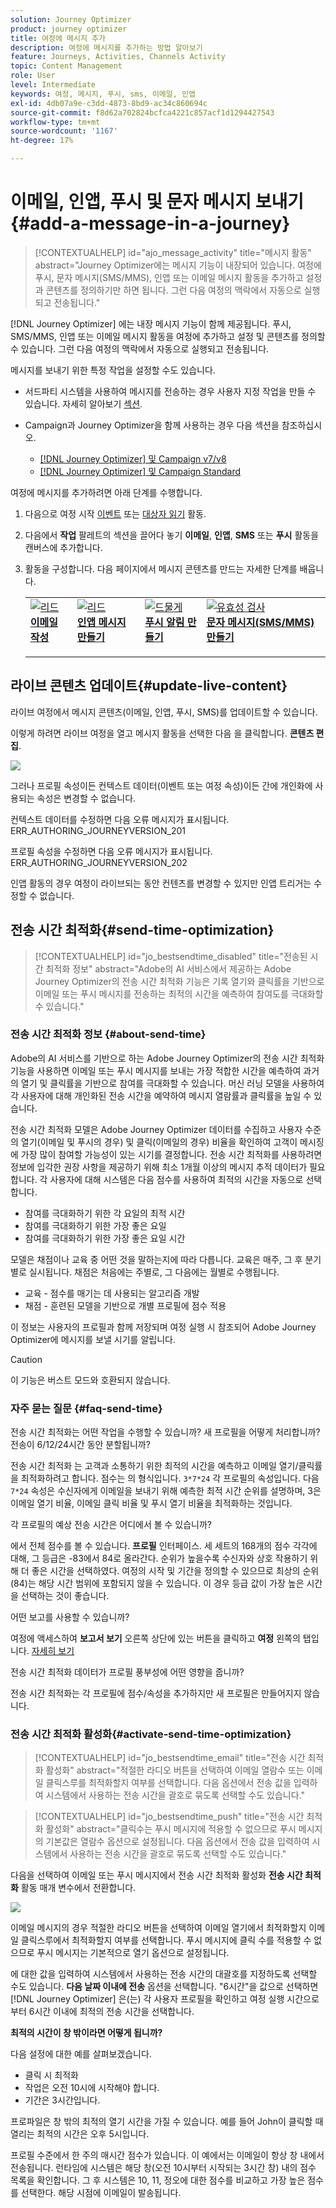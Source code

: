 ```yaml
---
solution: Journey Optimizer
product: journey optimizer
title: 여정에 메시지 추가
description: 여정에 메시지를 추가하는 방법 알아보기
feature: Journeys, Activities, Channels Activity
topic: Content Management
role: User
level: Intermediate
keywords: 여정, 메시지, 푸시, sms, 이메일, 인앱
exl-id: 4db07a9e-c3dd-4873-8bd9-ac34c860694c
source-git-commit: f8d62a702824bcfca4221c857acf1d1294427543
workflow-type: tm+mt
source-wordcount: '1167'
ht-degree: 17%

---
```


# 이메일, 인앱, 푸시 및 문자 메시지 보내기 {#add-a-message-in-a-journey}

>[!CONTEXTUALHELP]
>id="ajo_message_activity"
>title="메시지 활동"
>abstract="Journey Optimizer에는 메시지 기능이 내장되어 있습니다. 여정에 푸시, 문자 메시지(SMS/MMS), 인앱 또는 이메일 메시지 활동을 추가하고 설정과 콘텐츠를 정의하기만 하면 됩니다. 그런 다음 여정의 맥락에서 자동으로 실행되고 전송됩니다."

[!DNL Journey Optimizer] 에는 내장 메시지 기능이 함께 제공됩니다. 푸시, SMS/MMS, 인앱 또는 이메일 메시지 활동을 여정에 추가하고 설정 및 콘텐츠를 정의할 수 있습니다. 그런 다음 여정의 맥락에서 자동으로 실행되고 전송됩니다.

메시지를 보내기 위한 특정 작업을 설정할 수도 있습니다.

* 서드파티 시스템을 사용하여 메시지를 전송하는 경우 사용자 지정 작업을 만들 수 있습니다. 자세히 알아보기 [섹션](../action/action.md).

* Campaign과 Journey Optimizer을 함께 사용하는 경우 다음 섹션을 참조하십시오.

   * [[!DNL Journey Optimizer] 및 Campaign v7/v8](../action/acc-action.md)
   * [[!DNL Journey Optimizer] 및 Campaign Standard](../action/acs-action.md)

여정에 메시지를 추가하려면 아래 단계를 수행합니다.

1. 다음으로 여정 시작 [이벤트](general-events.md) 또는 [대상자 읽기](read-audience.md) 활동.

1. 다음에서 **작업** 팔레트의 섹션을 끌어다 놓기 **이메일**, **인앱**, **SMS** 또는 **푸시** 활동을 캔버스에 추가합니다.

1. 활동을 구성합니다. 다음 페이지에서 메시지 콘텐츠를 만드는 자세한 단계를 배웁니다.

   <table style="table-layout:fixed">
   <tr style="border: 0;">
   <td>
   <a href="../email/create-email.md">
   <img alt="리드" src="../assets/do-not-localize/email.jpg">
   </a>
   <div><a href="../email/create-email.md"><strong>이메일 작성</strong>
   </div>
   <p>
   </td>
   <td>
   <a href="../in-app/create-in-app.md">
   <img alt="리드" src="../assets/do-not-localize/in-app.jpg">
   </a>
   <div><a href="../in-app/create-in-app.md"><strong>인앱 메시지 만들기</strong>
   </div>
   <p>
   </td>
   <td>
   <a href="../push/create-push.md">
   <img alt="드물게" src="../assets/do-not-localize/push.jpg">
   </a>
   <div>
   <a href="../push/create-push.md"><strong>푸시 알림 만들기<strong></a>
   </div>
   <p>
   </td>
   <td>
   <a href="../sms/create-sms.md">
   <img alt="유효성 검사" src="../assets/do-not-localize/sms.jpg">
   </a>
   <div>
   <a href="../sms/create-sms.md"><strong>문자 메시지(SMS/MMS) 만들기</strong></a>
   </div>
   <p>
   </td>
   </tr>
   </table>

## 라이브 콘텐츠 업데이트{#update-live-content}

라이브 여정에서 메시지 콘텐츠(이메일, 인앱, 푸시, SMS)를 업데이트할 수 있습니다.

이렇게 하려면 라이브 여정을 열고 메시지 활동을 선택한 다음 을 클릭합니다. **콘텐츠 편집**.

![](assets/add-a-message2.png)

그러나 프로필 속성이든 컨텍스트 데이터(이벤트 또는 여정 속성)이든 간에 개인화에 사용되는 속성은 변경할 수 없습니다.

컨텍스트 데이터를 수정하면 다음 오류 메시지가 표시됩니다. ERR_AUTHORING_JOURNEYVERSION_201

프로필 속성을 수정하면 다음 오류 메시지가 표시됩니다. ERR_AUTHORING_JOURNEYVERSION_202

인앱 활동의 경우 여정이 라이브되는 동안 컨텐츠를 변경할 수 있지만 인앱 트리거는 수정할 수 없습니다.

## 전송 시간 최적화{#send-time-optimization}

>[!CONTEXTUALHELP]
>id="jo_bestsendtime_disabled"
>title="전송된 시간 최적화 정보"
>abstract="Adobe의 AI 서비스에서 제공하는 Adobe Journey Optimizer의 전송 시간 최적화 기능은 기록 열기와 클릭률을 기반으로 이메일 또는 푸시 메시지를 전송하는 최적의 시간을 예측하여 참여도를 극대화할 수 있습니다."

### 전송 시간 최적화 정보 {#about-send-time}

Adobe의 AI 서비스를 기반으로 하는 Adobe Journey Optimizer의 전송 시간 최적화 기능을 사용하면 이메일 또는 푸시 메시지를 보내는 가장 적합한 시간을 예측하여 과거의 열기 및 클릭률을 기반으로 참여를 극대화할 수 있습니다. 머신 러닝 모델을 사용하여 각 사용자에 대해 개인화된 전송 시간을 예약하여 메시지 열람률과 클릭률을 높일 수 있습니다.

전송 시간 최적화 모델은 Adobe Journey Optimizer 데이터를 수집하고 사용자 수준의 열기(이메일 및 푸시의 경우) 및 클릭(이메일의 경우) 비율을 확인하여 고객이 메시징에 가장 많이 참여할 가능성이 있는 시기를 결정합니다. 전송 시간 최적화를 사용하려면 정보에 입각한 권장 사항을 제공하기 위해 최소 1개월 이상의 메시지 추적 데이터가 필요합니다. 각 사용자에 대해 시스템은 다음 점수를 사용하여 최적의 시간을 자동으로 선택합니다.

* 참여를 극대화하기 위한 각 요일의 최적 시간
* 참여를 극대화하기 위한 가장 좋은 요일
* 참여를 극대화하기 위한 가장 좋은 요일 시간

모델은 채점이나 교육 중 어떤 것을 말하는지에 따라 다릅니다. 교육은 매주, 그 후 분기별로 실시됩니다. 채점은 처음에는 주별로, 그 다음에는 월별로 수행됩니다.

* 교육 - 점수를 매기는 데 사용되는 알고리즘 개발
* 채점 - 훈련된 모델을 기반으로 개별 프로필에 점수 적용

이 정보는 사용자의 프로필과 함께 저장되며 여정 실행 시 참조되어 Adobe Journey Optimizer에 메시지를 보낼 시기를 알립니다.

>[!CAUTION]
>
>이 기능은 버스트 모드와 호환되지 않습니다.

### 자주 묻는 질문 {#faq-send-time}

전송 시간 최적화는 어떤 작업을 수행할 수 있습니까? 새 프로필을 어떻게 처리합니까? 전송이 6/12/24시간 동안 분할됩니까?

전송 시간 최적화 는 고객과 소통하기 위한 최적의 시간을 예측하고 이메일 열기/클릭률을 최적화하려고 합니다. 점수는 의 형식입니다. `3*7*24` 각 프로필의 속성입니다. 다음 `7*24` 속성은 수신자에게 이메일을 보내기 위해 예측한 최적 시간 순위를 설명하며, 3은 이메일 열기 비율, 이메일 클릭 비율 및 푸시 열기 비율을 최적화하는 것입니다.

각 프로필의 예상 전송 시간은 어디에서 볼 수 있습니까?

에서 전체 점수를 볼 수 있습니다. **프로필** 인터페이스. 세 세트의 168개의 점수 각각에 대해, 그 등급은 -83에서 84로 올라간다. 순위가 높을수록 수신자와 상호 작용하기 위해 더 좋은 시간을 선택하였다. 여정의 시작 및 기간을 정의할 수 있으므로 최상의 순위(84)는 해당 시간 범위에 포함되지 않을 수 있습니다. 이 경우 등급 값이 가장 높은 시간을 선택하는 것이 좋습니다.

어떤 보고를 사용할 수 있습니까?

여정에 액세스하여 **보고서 보기** 오른쪽 상단에 있는 버튼을 클릭하고 **여정** 왼쪽의 탭입니다. [자세히 보기](../reports/journey-global-report.md)

전송 시간 최적화 데이터가 프로필 풍부성에 어떤 영향을 줍니까?

전송 시간 최적화는 각 프로필에 점수/속성을 추가하지만 새 프로필은 만들어지지 않습니다.

### 전송 시간 최적화 활성화{#activate-send-time-optimization}

>[!CONTEXTUALHELP]
>id="jo_bestsendtime_email"
>title="전송 시간 최적화 활성화"
>abstract="적절한 라디오 버튼을 선택하여 이메일 열람수 또는 이메일 클릭스루를 최적화할지 여부를 선택합니다. 다음 옵션에서 전송 값을 입력하여 시스템에서 사용하는 전송 시간을 괄호로 묶도록 선택할 수도 있습니다."

>[!CONTEXTUALHELP]
>id="jo_bestsendtime_push"
>title="전송 시간 최적화 활성화"
>abstract="클릭수는 푸시 메시지에 적용할 수 없으므로 푸시 메시지의 기본값은 열람수 옵션으로 설정됩니다. 다음 옵션에서 전송 값을 입력하여 시스템에서 사용하는 전송 시간을 괄호로 묶도록 선택할 수도 있습니다."

다음을 선택하여 이메일 또는 푸시 메시지에서 전송 시간 최적화 활성화 **전송 시간 최적화** 활동 매개 변수에서 전환합니다.

![](../building-journeys/assets/jo-message5.png)

이메일 메시지의 경우 적절한 라디오 버튼을 선택하여 이메일 열기에서 최적화할지 이메일 클릭스루에서 최적화할지 여부를 선택합니다. 푸시 메시지에 클릭 수를 적용할 수 없으므로 푸시 메시지는 기본적으로 열기 옵션으로 설정됩니다.

에 대한 값을 입력하여 시스템에서 사용하는 전송 시간의 대괄호를 지정하도록 선택할 수도 있습니다. **다음 날짜 이내에 전송** 옵션을 선택합니다. &quot;6시간&quot;을 값으로 선택하면 [!DNL Journey Optimizer] 은(는) 각 사용자 프로필을 확인하고 여정 실행 시간으로부터 6시간 이내에 최적의 전송 시간을 선택합니다.

**최적의 시간이 창 밖이라면 어떻게 됩니까?**

다음 설정에 대한 예를 살펴보겠습니다.

* 클릭 시 최적화
* 작업은 오전 10시에 시작해야 합니다.
* 기간은 3시간입니다.

프로파일은 창 밖의 최적의 열기 시간을 가질 수 있습니다. 예를 들어 John이 클릭할 때 열리는 최적의 시간은 오후 5시입니다.

프로필 수준에서 한 주의 매시간 점수가 있습니다. 이 예에서는 이메일이 항상 창 내에서 전송됩니다. 런타임에 시스템은 해당 창(오전 10시부터 시작되는 3시간 창) 내의 점수 목록을 확인합니다. 그 후 시스템은 10, 11, 정오에 대한 점수를 비교하고 가장 높은 점수를 선택한다. 해당 시점에 이메일이 발송됩니다.
